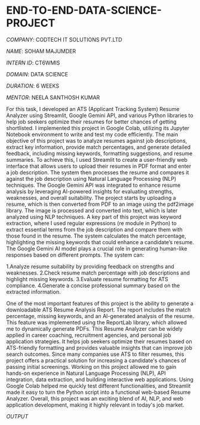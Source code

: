 # END-TO-END-DATA-SCIENCE-PROJECT

*COMPANY*: CODTECH IT SOLUTIONS PVT.LTD

*NAME*: SOHAM MAJUMDER

*INTERN ID*: CT6WMIS

*DOMAIN*: DATA SCIENCE

*DURATION*: 6 WEEKS

*MENTOR*: NEELA SANTHOSH KUMAR

For this task, I developed an ATS (Applicant Tracking System) Resume Analyzer using Streamlit, Google Gemini API, and various Python libraries to help job seekers optimize their resumes for better chances of getting shortlisted. I implemented this project in Google Colab, utilizing its Jupyter Notebook environment to write and test my code efficiently. The main objective of this project was to analyze resumes against job descriptions, extract key information, provide match percentages, and generate detailed feedback, including missing keywords, formatting suggestions, and resume summaries.
To achieve this, I used Streamlit to create a user-friendly web interface that allows users to upload their resumes in PDF format and enter a job description. The system then processes the resume and compares it against the job description using Natural Language Processing (NLP) techniques. The Google Gemini API was integrated to enhance resume analysis by leveraging AI-powered insights for evaluating strengths, weaknesses, and overall suitability.
The project starts by uploading a resume, which is then converted from PDF to an image using the pdf2image library. The image is processed and converted into text, which is later analyzed using NLP techniques. A key part of this project was keyword extraction, where I used regular expressions (re module in Python) to extract essential terms from the job description and compare them with those found in the resume. The system calculates the match percentage, highlighting the missing keywords that could enhance a candidate’s resume.
The Google Gemini AI model plays a crucial role in generating human-like responses based on different prompts. The system can:

  1.Analyze resume suitability by providing feedback on strengths and weaknesses.
  2.Check resume match percentage with job descriptions and highlight missing keywords.
  3.Evaluate resume formatting for ATS compliance.
  4.Generate a concise professional summary based on the extracted information.
  
One of the most important features of this project is the ability to generate a downloadable ATS Resume Analysis Report. The report includes the match percentage, missing keywords, and an AI-generated analysis of the resume. This feature was implemented using the ReportLab library, which allowed me to dynamically generate PDFs.
This Resume Analyzer can be widely applied in career coaching, recruitment agencies, and personal job application strategies. It helps job seekers optimize their resumes based on ATS-friendly formatting and provides valuable insights that can improve job search outcomes. Since many companies use ATS to filter resumes, this project offers a practical solution for increasing a candidate's chances of passing initial screenings.
Working on this project allowed me to gain hands-on experience in Natural Language Processing (NLP), API integration, data extraction, and building interactive web applications. Using Google Colab helped me quickly test different functionalities, and Streamlit made it easy to turn the Python script into a functional web-based Resume Analyzer. Overall, this project was an exciting blend of AI, NLP, and web application development, making it highly relevant in today's job market.

*OUTPUT*


